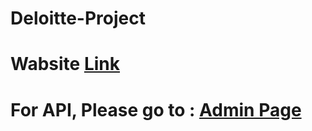 # Deloitte-Project

<h1>Wabsite <a href="https://deloitte-project.herokuapp.com/">Link</a></h1>
<h1>For API, Please go to : <a href="https://deloitte-project.herokuapp.com/admin">Admin Page</a></h1>